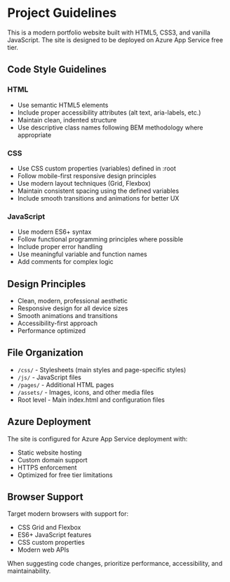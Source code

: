 <!-- Use this file to provide workspace-specific custom instructions to Copilot. For more details, visit https://code.visualstudio.com/docs/copilot/copilot-customization#_use-a-githubcopilotinstructionsmd-file -->

# Project Guidelines

This is a modern portfolio website built with HTML5, CSS3, and vanilla JavaScript. The site is designed to be deployed on Azure App Service free tier.

## Code Style Guidelines

### HTML
- Use semantic HTML5 elements
- Include proper accessibility attributes (alt text, aria-labels, etc.)
- Maintain clean, indented structure
- Use descriptive class names following BEM methodology where appropriate

### CSS
- Use CSS custom properties (variables) defined in :root
- Follow mobile-first responsive design principles
- Use modern layout techniques (Grid, Flexbox)
- Maintain consistent spacing using the defined variables
- Include smooth transitions and animations for better UX

### JavaScript
- Use modern ES6+ syntax
- Follow functional programming principles where possible
- Include proper error handling
- Use meaningful variable and function names
- Add comments for complex logic

## Design Principles

- Clean, modern, professional aesthetic
- Responsive design for all device sizes
- Smooth animations and transitions
- Accessibility-first approach
- Performance optimized

## File Organization

- `/css/` - Stylesheets (main styles and page-specific styles)
- `/js/` - JavaScript files
- `/pages/` - Additional HTML pages
- `/assets/` - Images, icons, and other media files
- Root level - Main index.html and configuration files

## Azure Deployment

The site is configured for Azure App Service deployment with:
- Static website hosting
- Custom domain support
- HTTPS enforcement
- Optimized for free tier limitations

## Browser Support

Target modern browsers with support for:
- CSS Grid and Flexbox
- ES6+ JavaScript features
- CSS custom properties
- Modern web APIs

When suggesting code changes, prioritize performance, accessibility, and maintainability.
